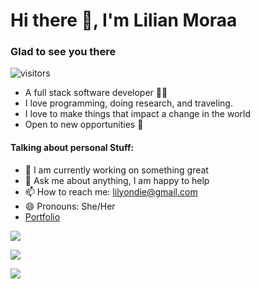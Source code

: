 #  Hi there :wave:, I'm Lilian Moraa


### Glad to see you there
![visitors](https://visitor-badge.glitch.me/badge?page_id=page.id)

* A full stack software developer :woman_technologist: 
* I love programming, doing research, and traveling.
* I love to make things that impact a change in the world
* Open to new opportunities :eyes:

#### Talking about personal Stuff:

- 🔭 I am currently working on something great
- 💬 Ask me about anything, I am happy to help
- 📫 How to reach me: lilyondie@gmail.com
- 😄 Pronouns: She/Her
- [Portfolio](https://lily-coder.github.io/myportfolio/)

<a target="_blank"
href="https://www.linkedin.com/in/lilian-moraa-99950b1b8"><img
src="https://img.shields.io/badge/-LinkedIn-0077b5?style=for-the-badge&logo=LinkedIn&logoColor=white"></img></a>

<a target="_blank"
href="mailto:lilyondie@gmail.com"><img
src="https://img.shields.io/badge/-Gmail-D14836?style=for-the-badge&logo=Gmail&logoColor=white"></img></a>

<a target="_blank"
href=" https://www.Twitter.com/LilianM53742529"><img
src="https://img.shields.io/badge/-Twitter-1DA1F2?style=for-the-badge&logo=Twitter&logoColor=white"></img></a>


